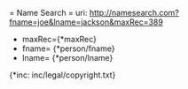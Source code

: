 = Name Search =
uri: http://namesearch.com?fname=joe&lname=jackson&maxRec=389

* maxRec={*maxRec}
* fname= {*person/fname}
* lname= {*person/lname}

{*inc: inc/legal/copyright.txt}